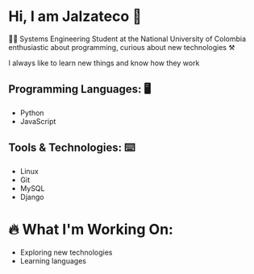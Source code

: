 # Hi, I am Jalzateco 👋

🧑‍💻 Systems Engineering Student at the National University of Colombia enthusiastic about programming, curious about new technologies ⚒️

I always like to learn new things and know how they work

## Programming Languages: 🖥️
- Python
- JavaScript

## Tools & Technologies: ⌨️
- Linux
- Git
- MySQL
- Django

# 🔥 What I'm Working On:
- Exploring new technologies
- Learning languages


<!-- 
**Jalzateco/Jalzateco** is a ✨ _special_ ✨ repository because its `README.md` (this file) appears on your GitHub profile.

Here are some ideas to get you started:

- 🔭 I’m currently working on ...
- 🌱 I’m currently learning ...
- 👯 I’m looking to collaborate on ...
- 🤔 I’m looking for help with ...
- 💬 Ask me about ...
- 📫 How to reach me: ...
- 😄 Pronouns: ...
- ⚡ Fun fact: ...
-->

